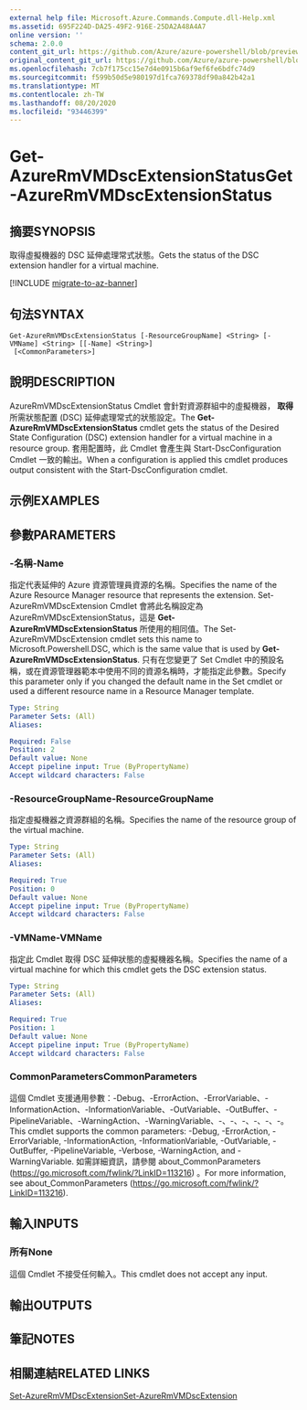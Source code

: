 ```yaml
---
external help file: Microsoft.Azure.Commands.Compute.dll-Help.xml
ms.assetid: 695F224D-DA25-49F2-916E-25DA2A48A4A7
online version: ''
schema: 2.0.0
content_git_url: https://github.com/Azure/azure-powershell/blob/preview/src/ResourceManager/Compute/Stack/Commands.Compute/help/Get-AzureRmVMDscExtensionStatus.md
original_content_git_url: https://github.com/Azure/azure-powershell/blob/preview/src/ResourceManager/Compute/Stack/Commands.Compute/help/Get-AzureRmVMDscExtensionStatus.md
ms.openlocfilehash: 7cb7f175cc15e7d4e0915b6af9ef6fe6bdfc74d9
ms.sourcegitcommit: f599b50d5e980197d1fca769378df90a842b42a1
ms.translationtype: MT
ms.contentlocale: zh-TW
ms.lasthandoff: 08/20/2020
ms.locfileid: "93446399"
---
```

# <span data-ttu-id="2de8e-101">Get-AzureRmVMDscExtensionStatus</span><span class="sxs-lookup"><span data-stu-id="2de8e-101">Get-AzureRmVMDscExtensionStatus</span></span>

## <span data-ttu-id="2de8e-102">摘要</span><span class="sxs-lookup"><span data-stu-id="2de8e-102">SYNOPSIS</span></span>
<span data-ttu-id="2de8e-103">取得虛擬機器的 DSC 延伸處理常式狀態。</span><span class="sxs-lookup"><span data-stu-id="2de8e-103">Gets the status of the DSC extension handler for a virtual machine.</span></span>

[!INCLUDE [migrate-to-az-banner](../../includes/migrate-to-az-banner.md)]

## <span data-ttu-id="2de8e-104">句法</span><span class="sxs-lookup"><span data-stu-id="2de8e-104">SYNTAX</span></span>

```
Get-AzureRmVMDscExtensionStatus [-ResourceGroupName] <String> [-VMName] <String> [[-Name] <String>]
 [<CommonParameters>]
```

## <span data-ttu-id="2de8e-105">說明</span><span class="sxs-lookup"><span data-stu-id="2de8e-105">DESCRIPTION</span></span>
<span data-ttu-id="2de8e-106">AzureRmVMDscExtensionStatus Cmdlet 會針對資源群組中的虛擬機器， **取得** 所需狀態配置 (DSC) 延伸處理常式的狀態設定。</span><span class="sxs-lookup"><span data-stu-id="2de8e-106">The **Get-AzureRmVMDscExtensionStatus** cmdlet gets the status of the Desired State Configuration (DSC) extension handler for a virtual machine in a resource group.</span></span>
<span data-ttu-id="2de8e-107">套用配置時，此 Cmdlet 會產生與 Start-DscConfiguration Cmdlet 一致的輸出。</span><span class="sxs-lookup"><span data-stu-id="2de8e-107">When a configuration is applied this cmdlet produces output consistent with the Start-DscConfiguration cmdlet.</span></span>

## <span data-ttu-id="2de8e-108">示例</span><span class="sxs-lookup"><span data-stu-id="2de8e-108">EXAMPLES</span></span>

## <span data-ttu-id="2de8e-109">參數</span><span class="sxs-lookup"><span data-stu-id="2de8e-109">PARAMETERS</span></span>

### <span data-ttu-id="2de8e-110">-名稱</span><span class="sxs-lookup"><span data-stu-id="2de8e-110">-Name</span></span>
<span data-ttu-id="2de8e-111">指定代表延伸的 Azure 資源管理員資源的名稱。</span><span class="sxs-lookup"><span data-stu-id="2de8e-111">Specifies the name of the Azure Resource Manager resource that represents the extension.</span></span>
<span data-ttu-id="2de8e-112">Set-AzureRmVMDscExtension Cmdlet 會將此名稱設定為 AzureRmVMDscExtensionStatus，這是 **Get-AzureRmVMDscExtensionStatus** 所使用的相同值。</span><span class="sxs-lookup"><span data-stu-id="2de8e-112">The Set-AzureRmVMDscExtension cmdlet sets this name to Microsoft.Powershell.DSC, which is the same value that is used by **Get-AzureRmVMDscExtensionStatus**.</span></span>
<span data-ttu-id="2de8e-113">只有在您變更了 Set Cmdlet 中的預設名稱，或在資源管理器範本中使用不同的資源名稱時，才能指定此參數。</span><span class="sxs-lookup"><span data-stu-id="2de8e-113">Specify this parameter only if you changed the default name in the Set cmdlet or used a different resource name in a Resource Manager template.</span></span>

```yaml
Type: String
Parameter Sets: (All)
Aliases: 

Required: False
Position: 2
Default value: None
Accept pipeline input: True (ByPropertyName)
Accept wildcard characters: False
```

### <span data-ttu-id="2de8e-114">-ResourceGroupName</span><span class="sxs-lookup"><span data-stu-id="2de8e-114">-ResourceGroupName</span></span>
<span data-ttu-id="2de8e-115">指定虛擬機器之資源群組的名稱。</span><span class="sxs-lookup"><span data-stu-id="2de8e-115">Specifies the name of the resource group of the virtual machine.</span></span>

```yaml
Type: String
Parameter Sets: (All)
Aliases: 

Required: True
Position: 0
Default value: None
Accept pipeline input: True (ByPropertyName)
Accept wildcard characters: False
```

### <span data-ttu-id="2de8e-116">-VMName</span><span class="sxs-lookup"><span data-stu-id="2de8e-116">-VMName</span></span>
<span data-ttu-id="2de8e-117">指定此 Cmdlet 取得 DSC 延伸狀態的虛擬機器名稱。</span><span class="sxs-lookup"><span data-stu-id="2de8e-117">Specifies the name of a virtual machine for which this cmdlet gets the DSC extension status.</span></span>

```yaml
Type: String
Parameter Sets: (All)
Aliases: 

Required: True
Position: 1
Default value: None
Accept pipeline input: True (ByPropertyName)
Accept wildcard characters: False
```

### <span data-ttu-id="2de8e-118">CommonParameters</span><span class="sxs-lookup"><span data-stu-id="2de8e-118">CommonParameters</span></span>
<span data-ttu-id="2de8e-119">這個 Cmdlet 支援通用參數：-Debug、-ErrorAction、-ErrorVariable、-InformationAction、-InformationVariable、-OutVariable、-OutBuffer、-PipelineVariable、-WarningAction、-WarningVariable、-、-、-、-、-、-。</span><span class="sxs-lookup"><span data-stu-id="2de8e-119">This cmdlet supports the common parameters: -Debug, -ErrorAction, -ErrorVariable, -InformationAction, -InformationVariable, -OutVariable, -OutBuffer, -PipelineVariable, -Verbose, -WarningAction, and -WarningVariable.</span></span> <span data-ttu-id="2de8e-120">如需詳細資訊，請參閱 about_CommonParameters (https://go.microsoft.com/fwlink/?LinkID=113216) 。</span><span class="sxs-lookup"><span data-stu-id="2de8e-120">For more information, see about_CommonParameters (https://go.microsoft.com/fwlink/?LinkID=113216).</span></span>

## <span data-ttu-id="2de8e-121">輸入</span><span class="sxs-lookup"><span data-stu-id="2de8e-121">INPUTS</span></span>

### <span data-ttu-id="2de8e-122">所有</span><span class="sxs-lookup"><span data-stu-id="2de8e-122">None</span></span>
<span data-ttu-id="2de8e-123">這個 Cmdlet 不接受任何輸入。</span><span class="sxs-lookup"><span data-stu-id="2de8e-123">This cmdlet does not accept any input.</span></span>

## <span data-ttu-id="2de8e-124">輸出</span><span class="sxs-lookup"><span data-stu-id="2de8e-124">OUTPUTS</span></span>

## <span data-ttu-id="2de8e-125">筆記</span><span class="sxs-lookup"><span data-stu-id="2de8e-125">NOTES</span></span>

## <span data-ttu-id="2de8e-126">相關連結</span><span class="sxs-lookup"><span data-stu-id="2de8e-126">RELATED LINKS</span></span>

[<span data-ttu-id="2de8e-127">Set-AzureRmVMDscExtension</span><span class="sxs-lookup"><span data-stu-id="2de8e-127">Set-AzureRmVMDscExtension</span></span>](./Set-AzureRmVMDscExtension.md)


